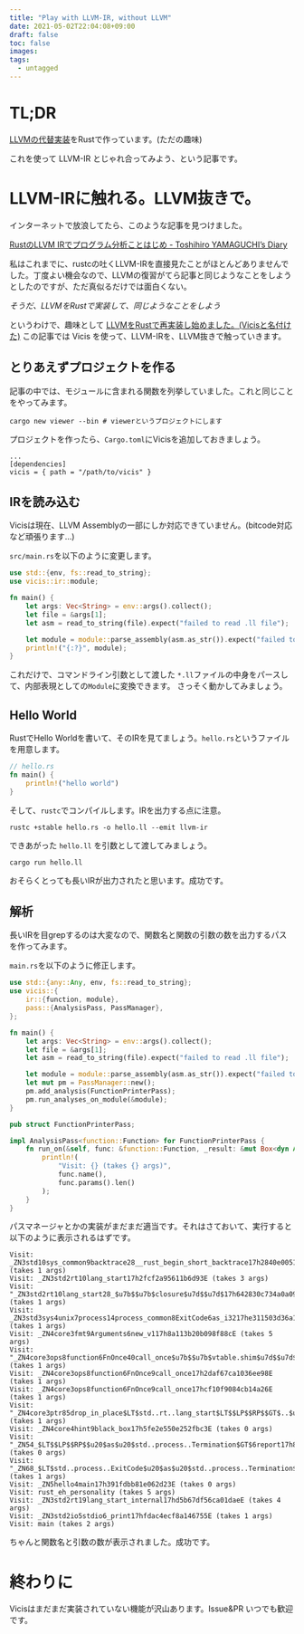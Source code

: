 ```yaml
---
title: "Play with LLVM-IR, without LLVM"
date: 2021-05-02T22:04:08+09:00
draft: false
toc: false
images:
tags:
  - untagged
---
```


# TL;DR

[LLVMの代替実装](https://github.com/maekawatoshiki/vicis)をRustで作っています。(ただの趣味)

これを使って LLVM-IR とじゃれ合ってみよう、という記事です。

# LLVM-IRに触れる。LLVM抜きで。

インターネットで放浪してたら、このような記事を見つけました。

[RustのLLVM IRでプログラム分析ことはじめ - Toshihiro YAMAGUCHI’s Diary](https://toyamaguchi.hatenablog.com/entry/2019/12/22/080000)

私はこれまでに、rustcの吐くLLVM-IRを直接見たことがほとんどありませんでした。丁度よい機会なので、LLVMの復習がてら記事と同じようなことをしようとしたのですが、ただ真似るだけでは面白くない。

*そうだ、LLVMをRustで実装して、同じようなことをしよう*

というわけで、趣味として [LLVMをRustで再実装し始めました。(Vicisと名付けた)](https://github.com/maekawatoshiki/vicis)
この記事では Vicis を使って、LLVM-IRを、LLVM抜きで触っていきます。

## とりあえずプロジェクトを作る

記事の中では、モジュールに含まれる関数を列挙していました。これと同じことをやってみます。

```
cargo new viewer --bin # viewerというプロジェクトにします
```

プロジェクトを作ったら、`Cargo.toml`にVicisを追加しておきましょう。

```
...
[dependencies]
vicis = { path = "/path/to/vicis" }
```

## IRを読み込む

Vicisは現在、LLVM Assemblyの一部にしか対応できていません。(bitcode対応など頑張ります...)

`src/main.rs`を以下のように変更します。

```rs
use std::{env, fs::read_to_string};
use vicis::ir::module;

fn main() {
    let args: Vec<String> = env::args().collect();
    let file = &args[1];
    let asm = read_to_string(file).expect("failed to read .ll file");

    let module = module::parse_assembly(asm.as_str()).expect("failed to parse module");
    println!("{:?}", module);
}
```

これだけで、コマンドライン引数として渡した `*.ll`ファイルの中身をパースして、内部表現としての`Module`に変換できます。
さっそく動かしてみましょう。

## Hello World

RustでHello Worldを書いて、そのIRを見てましょう。`hello.rs`というファイルを用意します。

```rs
// hello.rs
fn main() {
	println!("hello world")
}
```

そして、`rustc`でコンパイルします。IRを出力する点に注意。

```
rustc +stable hello.rs -o hello.ll --emit llvm-ir
```

できあがった `hello.ll` を引数として渡してみましょう。

```
cargo run hello.ll 
```

おそらくとっても長いIRが出力されたと思います。成功です。

## 解析

長いIRを目grepするのは大変なので、関数名と関数の引数の数を出力するパスを作ってみます。

`main.rs`を以下のように修正します。

```rs
use std::{any::Any, env, fs::read_to_string};
use vicis::{
    ir::{function, module},
    pass::{AnalysisPass, PassManager},
};

fn main() {
    let args: Vec<String> = env::args().collect();
    let file = &args[1];
    let asm = read_to_string(file).expect("failed to read .ll file");

    let module = module::parse_assembly(asm.as_str()).expect("failed to parse module");
    let mut pm = PassManager::new();
    pm.add_analysis(FunctionPrinterPass);
	pm.run_analyses_on_module(&module);
}

pub struct FunctionPrinterPass;

impl AnalysisPass<function::Function> for FunctionPrinterPass {
    fn run_on(&self, func: &function::Function, _result: &mut Box<dyn Any>) {
        println!(
            "Visit: {} (takes {} args)",
            func.name(),
            func.params().len()
        );
    }
}
```

パスマネージャとかの実装がまだまだ適当です。それはさておいて、実行すると以下のように表示されるはずです。

```
Visit: _ZN3std10sys_common9backtrace28__rust_begin_short_backtrace17h2840e0051141d5fcE (takes 1 args)
Visit: _ZN3std2rt10lang_start17h2fcf2a95611b6d93E (takes 3 args)
Visit: "_ZN3std2rt10lang_start28_$u7b$$u7b$closure$u7d$$u7d$17h642830c734a0a093E" (takes 1 args)
Visit: _ZN3std3sys4unix7process14process_common8ExitCode6as_i3217he311503d36a1dd10E (takes 1 args)
Visit: _ZN4core3fmt9Arguments6new_v117h8a113b20b098f88cE (takes 5 args)
Visit: "_ZN4core3ops8function6FnOnce40call_once$u7b$$u7b$vtable.shim$u7d$$u7d$17h32e55b47309d557aE" (takes 1 args)
Visit: _ZN4core3ops8function6FnOnce9call_once17h2daf67ca1036ee98E (takes 1 args)
Visit: _ZN4core3ops8function6FnOnce9call_once17hcf10f9084cb14a26E (takes 1 args)
Visit: "_ZN4core3ptr85drop_in_place$LT$std..rt..lang_start$LT$$LP$$RP$$GT$..$u7b$$u7b$closure$u7d$$u7d$$GT$17h74f0928264863a31E" (takes 1 args)
Visit: _ZN4core4hint9black_box17h5fe2e550e252fbc3E (takes 0 args)
Visit: "_ZN54_$LT$$LP$$RP$$u20$as$u20$std..process..Termination$GT$6report17h8ac75e0172be52beE" (takes 0 args)
Visit: "_ZN68_$LT$std..process..ExitCode$u20$as$u20$std..process..Termination$GT$6report17h63a57c0453f08cd5E" (takes 1 args)
Visit: _ZN5hello4main17h391fdbb81e062d23E (takes 0 args)
Visit: rust_eh_personality (takes 5 args)
Visit: _ZN3std2rt19lang_start_internal17hd5b67df56ca01daeE (takes 4 args)
Visit: _ZN3std2io5stdio6_print17hfdac4ecf8a146755E (takes 1 args)
Visit: main (takes 2 args)
```

ちゃんと関数名と引数の数が表示されました。成功です。

# 終わりに

Vicisはまだまだ実装されていない機能が沢山あります。Issue&PR いつでも歓迎です。